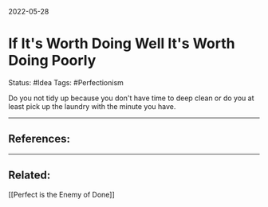 2022-05-28
# If It's Worth Doing Well It's Worth Doing Poorly
Status: #Idea
Tags: #Perfectionism


Do you not tidy up because you don't have time to deep clean or do you at least pick up the laundry with the minute you have. 




---
## References:

---
## Related:
[[Perfect is the Enemy of Done]]